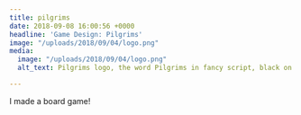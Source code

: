 ```yaml
---
title: pilgrims
date: 2018-09-08 16:00:56 +0000
headline: 'Game Design: Pilgrims'
image: "/uploads/2018/09/04/logo.png"
media:
  image: "/uploads/2018/09/04/logo.png"
  alt_text: Pilgrims logo, the word Pilgrims in fancy script, black on white background

---
```


I made a board game!
